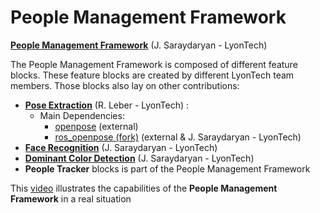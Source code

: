 # People Management Framework

[**People Management Framework**](https://github.com/jacques-saraydaryan/robocup_pepper-people_mng/tree/master) (J. Saraydaryan - LyonTech)

The People Management Framework is composed of different feature blocks. These feature blocks are created by different LyonTech team members. Those blocks also lay on other contributions:

- [**Pose Extraction**](https://github.com/m0rph03nix/ros_openpose_gossip) (R. Leber - LyonTech) :
  - Main Dependencies:
    - [openpose](https://github.com/CMU-Perceptual-Computing-Lab/openpose) (external)
    - [ros_openpose (fork)](https://github.com/jacques-saraydaryan/ros-openpose.git) (external & J. Saraydaryan - LyonTech)
- [**Face Recognition**](https://github.com/jacques-saraydaryan/ros_face_recognition) (J. Saraydaryan - LyonTech)
- [**Dominant Color Detection**](https://github.com/jacques-saraydaryan/ros_color_detection) (J. Saraydaryan - LyonTech)
- **People Tracker** blocks is part of the People Management Framework

This [video](https://youtu.be/0qSulBGBarg) illustrates the capabilities of the **People Management Framework** in a real situation
